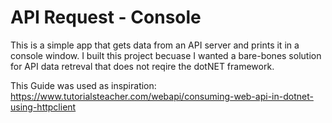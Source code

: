 # API Request - Console

This is a simple app that gets data from an API server and prints it in a console window.
I built this project becuase I wanted a bare-bones solution for API data retreval that does not reqire the dotNET framework.

This Guide was used as inspiration:
https://www.tutorialsteacher.com/webapi/consuming-web-api-in-dotnet-using-httpclient
